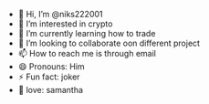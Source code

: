 - 👋 Hi, I’m @niks222001
- 👀 I’m interested in crypto
- 🌱 I’m currently learning how to trade
- 💞️ I’m looking to collaborate oon different project
- 📫 How to reach me is through email
- 😄 Pronouns: Him
- ⚡ Fun fact: joker
- 🥰 love: samantha
<!---
niks222001/niks222001 is a ✨ special ✨ repository because its `README.md` (this file) appears on your GitHub profile.
You can click the Preview link to take a look at your changes.
--->

